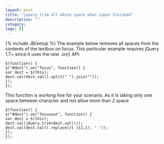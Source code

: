 ```yaml
---
layout: post
title: "jquery trim all white space when input finished"
description: ""
category: 
tags: []
---
```

{% include JB/setup %}
The example below removes all spaces from the contents of the textbox on focus. This particular example requires jQuery 1.7+ since it uses the new .on() API:

```
$(function() {
$("#dest").on("focus", function() {
var dest = $(this);
dest.val(dest.val().split(" ").join(""));
});
});
```


This function is working fine for your scenario. As it is taking only one space between character and not allow more than 2 space
```
$(function() {
$("#dest").on("focusout", function() {
var dest = $(this);
dest.val(jQuery.trim(dest.val()));
dest.val(dest.val().replace(/[ ]{2,}/, ' '));
});
});
```
